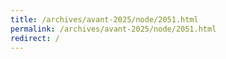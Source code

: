 ```yaml
---
title: /archives/avant-2025/node/2051.html
permalink: /archives/avant-2025/node/2051.html
redirect: /
---
```

